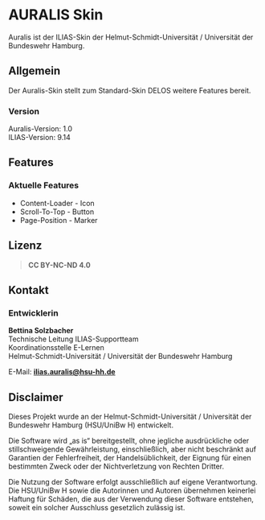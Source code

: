 # AURALIS Skin

Auralis ist der ILIAS-Skin der Helmut-Schmidt-Universität / Universität der Bundeswehr Hamburg.  

## Allgemein

Der Auralis-Skin stellt zum Standard-Skin DELOS weitere Features bereit.  

### Version

Auralis-Version: 1.0  
ILIAS-Version: 9.14

## Features

### Aktuelle Features

- Content-Loader - Icon
- Scroll-To-Top - Button
- Page-Position - Marker

## Lizenz

>  
> **CC BY-NC-ND 4.0**  
>  

## Kontakt

### Entwicklerin  

**Bettina Solzbacher**  
Technische Leitung ILIAS-Supportteam  
Koordinationsstelle E-Lernen  
Helmut-Schmidt-Universität / Universität der Bundeswehr Hamburg  
  
E-Mail: **ilias.auralis@hsu-hh.de**  

## Disclaimer

Dieses Projekt wurde an der Helmut-Schmidt-Universität / Universität der Bundeswehr Hamburg (HSU/UniBw H) entwickelt.

Die Software wird „as is“ bereitgestellt, ohne jegliche ausdrückliche oder stillschweigende Gewährleistung, einschließlich, aber nicht beschränkt auf Garantien der Fehlerfreiheit, der Handelsüblichkeit, der Eignung für einen bestimmten Zweck oder der Nichtverletzung von Rechten Dritter.

Die Nutzung der Software erfolgt ausschließlich auf eigene Verantwortung.
Die HSU/UniBw H sowie die Autorinnen und Autoren übernehmen keinerlei Haftung für Schäden, die aus der Verwendung dieser Software entstehen, soweit ein solcher Ausschluss gesetzlich zulässig ist.


